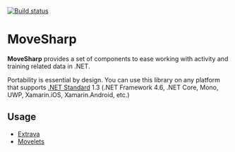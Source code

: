 [![Build status](https://nrglabz.visualstudio.com/MoveSharp/_apis/build/status/MoveSharp%20NetStandard)](https://nrglabz.visualstudio.com/MoveSharp/_build/latest?definitionId=12)

# MoveSharp

**MoveSharp** provides a set of components to ease working with activity and training related data in .NET.

Portability is essential by design. You can use this library on any platform that supports [.NET Standard](https://docs.microsoft.com/en-us/dotnet/standard/net-standard) 1.3 (.NET Framework 4.6, .NET Core, Mono, UWP, Xamarin.iOS, Xamarin.Android, etc.)

## Usage

* [Extrava](http://www.extravaapp.com/)
* [Movelets](https://www.movelets.com/)

